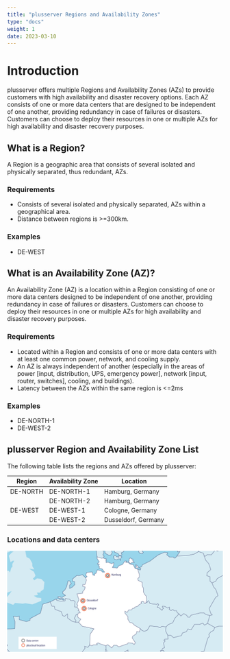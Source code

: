 ```yaml
---
title: "plusserver Regions and Availability Zones"
type: "docs"
weight: 1
date: 2023-03-10
---
```


# Introduction

plusserver offers multiple Regions and Availability Zones (AZs) to provide customers with high availability and disaster recovery options. Each AZ consists of one or more data centers that are designed to be independent of one another, providing redundancy in case of failures or disasters. Customers can choose to deploy their resources in one or multiple AZs for high availability and disaster recovery purposes.

## What is a Region?

A Region is a geographic area that consists of several isolated and physically separated, thus redundant, AZs.

### Requirements

* Consists of several isolated and physically separated, AZs within a geographical area.
* Distance between regions is >=300km.

### Examples

* DE-WEST

## What is an Availability Zone (AZ)?

An Availability Zone (AZ) is a location within a Region consisting of one or more data centers designed to be independent of one another, providing redundancy in case of failures or disasters. Customers can choose to deploy their resources in one or multiple AZs for high availability and disaster recovery purposes.

### Requirements

* Located within a Region and consists of one or more data centers with at least one common power, network, and cooling supply.
* An AZ is always independent of another (especially in the areas of power [input, distribution, UPS, emergency power], network [input, router, switches], cooling, and buildings).
* Latency between the AZs within the same region is <=2ms

### Examples

* DE-NORTH-1
* DE-WEST-2

## plusserver Region and Availability Zone List

The following table lists the regions and AZs offered by plusserver:

| Region   | Availability Zone | Location            |
|----------|-------------------|---------------------|
| DE-NORTH | DE-NORTH-1        | Hamburg, Germany    |
|          | DE-NORTH-2        | Hamburg, Germany    |
| DE-WEST  | DE-WEST-1         | Cologne, Germany    |
|          | DE-WEST-2         | Dusseldorf, Germany |

### Locations and data centers

![plusserver Locations and data centers](PCO-2023_en.png)

